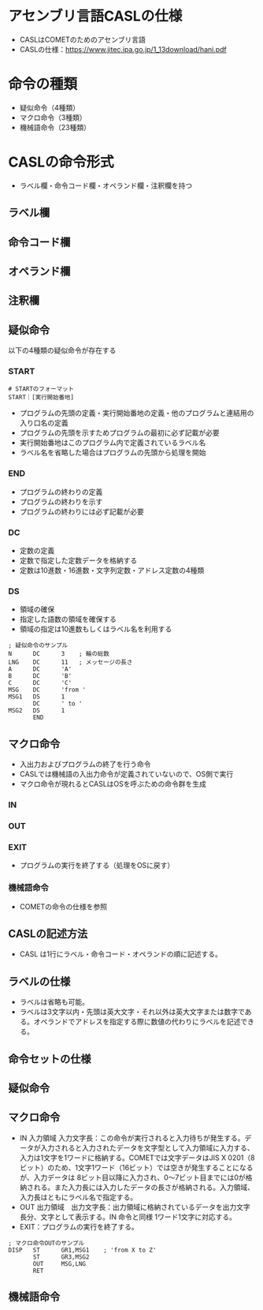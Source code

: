 # アセンブリ言語CASLの仕様
- CASLはCOMETのためのアセンブリ言語
- CASLの仕様：https://www.jitec.ipa.go.jp/1_13download/hani.pdf

# 命令の種類
- 疑似命令（4種類）
- マクロ命令（3種類）
- 機械語命令（23種類）

# CASLの命令形式
- ラベル欄・命令コード欄・オペランド欄・注釈欄を持つ

## ラベル欄
## 命令コード欄
## オペランド欄
## 注釈欄

## 疑似命令
以下の4種類の疑似命令が存在する

### START
```
# STARTのフォーマット
START｜[実行開始番地]
```

- プログラムの先頭の定義・実行開始番地の定義・他のプログラムと連結用の入り口名の定義
- プログラムの先頭を示すためプログラムの最初に必ず記載が必要
- 実行開始番地はこのプログラム内で定義されているラベル名
- ラベル名を省略した場合はプログラムの先頭から処理を開始 

### END
- プログラムの終わりの定義
- プログラムの終わりを示す
- プログラムの終わりには必ず記載が必要

### DC
- 定数の定義
- 定数で指定した定数データを格納する
- 定数は10進数・16進数・文字列定数・アドレス定数の4種類

### DS
- 領域の確保
- 指定した語数の領域を確保する
- 領域の指定は10進数もしくはラベル名を利用する

```
; 疑似命令のサンプル
N      DC      3	; 輪の総数
LNG    DC      11	; メッセージの長さ
A      DC      'A'
B      DC      'B'
C      DC      'C'
MSG    DC      'from '
MSG1   DS      1
       DC      ' to '
MSG2   DS      1
       END
```

## マクロ命令
- 入出力およびプログラムの終了を行う命令
- CASLでは機械語の入出力命令が定義されていないので、OS側で実行
- マクロ命令が現れるとCASLはOSを呼ぶための命令群を生成

### IN

### OUT

### EXIT
- プログラムの実行を終了する（処理をOSに戻す）


### 機械語命令
- COMETの命令の仕様を参照

## CASLの記述方法
- CASL は1行にラベル・命令コード・オペランドの順に記述する。

## ラベルの仕様
- ラベルは省略も可能。
- ラベルは3文字以内・先頭は英大文字・それ以外は英大文字または数字である。オペランドでアドレスを指定する際に数値の代わりにラベルを記述できる。

## 命令セットの仕様

## 疑似命令

## マクロ命令 
- IN 入力領域 入力文字長：この命令が実行されると入力待ちが発生する。データが入力されると入力されたデータを文字型として入力領域に入力する、入力は1文字を1ワードに格納する。COMETでは文字データはJIS X 0201（8ビット）のため、1文字1ワード（16ビット）では空きが発生することになるが、入力データは 8ビット目以降に入力され、0～7ビット目までには0が格納される。また入力長には入力したデータの長さが格納される。入力領域、入力長はともにラベル名で指定する。
- OUT 出力領域　出力文字長：出力領域に格納されているデータを出力文字長分、文字として表示する。IN 命令と同様 1ワード1文字に対応する。
- EXIT：プログラムの実行を終了する。
```
; マクロ命令OUTのサンプル
DISP   ST      GR1,MSG1    ; 'from X to Z'
       ST      GR3,MSG2
       OUT     MSG,LNG
       RET
```

## 機械語命令

